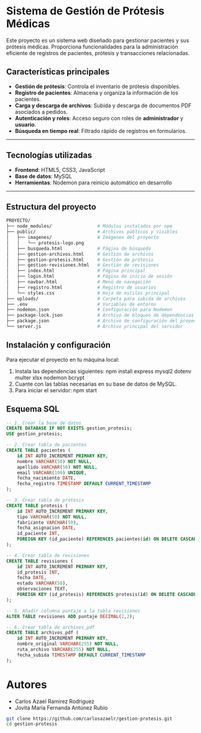 # Sistema de Gestión de Prótesis Médicas

Este proyecto es un sistema web diseñado para gestionar pacientes y sus prótesis médicas. Proporciona funcionalidades para la administración eficiente de registros de pacientes, prótesis y transacciones relacionadas.

## Características principales

- **Gestión de prótesis**: Controla el inventario de prótesis disponibles.
- **Registro de pacientes**: Almacena y organiza la información de los pacientes.
- **Carga y descarga de archivos**: Subida y descarga de documentos PDF asociados a pedidos.
- **Autenticación y roles**: Acceso seguro con roles de **administrador** y **usuario**.
- **Búsqueda en tiempo real**: Filtrado rápido de registros en formularios.

---

## Tecnologías utilizadas

- **Frontend**: HTML5, CSS3, JavaScript
- **Base de datos**: MySQL
- **Herramientas**: Nodemon para reinicio automático en desarrollo

---

## Estructura del proyecto
```bash
PROYECTO/
├── node_modules/                 # Módulos instalados por npm
├── public/                       # Archivos públicos y visibles
│   ├── imagenes/                 # Imágenes del proyecto
│   │   └── protesis-logo.png
│   ├── busqueda.html             # Página de búsqueda
│   ├── gestion-archivos.html     # Gestión de archivos
│   ├── gestion-protesis.html     # Gestión de prótesis
│   ├── gestion-revisiones.html   # Gestión de revisiones
│   ├── index.html                # Página principal
│   ├── login.html                # Página de inicio de sesión
│   ├── navbar.html               # Menú de navegación
│   ├── registro.html             # Registro de usuarios
│   └── styles.css                # Hoja de estilos principal
├── uploads/                      # Carpeta para subida de archivos
├── .env                          # Variables de entorno
├── nodemon.json                  # Configuración para Nodemon
├── package-lock.json             # Archivo de bloqueo de dependencias
├── package.json                  # Archivo de configuración del proyecto
└── server.js                     # Archivo principal del servidor
```
##  Instalación y configuración

Para ejecutar el proyecto en tu máquina local:
1. Instala las dependencias siguientes: npm install express mysql2 dotenv multer xlsx nodemon bcrypt
2. Cuante con las tablas necesarias en su base de datos de MySQL.
3. Para iniciar el servidor: npm start

## Esquema SQL
```sql
-- 1. Crear la base de datos
CREATE DATABASE IF NOT EXISTS gestion_protesis;
USE gestion_protesis;

-- 2. Crear tabla de pacientes
CREATE TABLE pacientes (
    id INT AUTO_INCREMENT PRIMARY KEY,
    nombre VARCHAR(50) NOT NULL,
    apellido VARCHAR(50) NOT NULL,
    email VARCHAR(100) UNIQUE,
    fecha_nacimiento DATE,
    fecha_registro TIMESTAMP DEFAULT CURRENT_TIMESTAMP
);

-- 3. Crear tabla de prótesis
CREATE TABLE protesis (
    id INT AUTO_INCREMENT PRIMARY KEY,
    tipo VARCHAR(50) NOT NULL,
    fabricante VARCHAR(50),
    fecha_asignacion DATE,
    id_paciente INT,
    FOREIGN KEY (id_paciente) REFERENCES pacientes(id) ON DELETE CASCADE
);

-- 4. Crear tabla de revisiones
CREATE TABLE revisiones (
    id INT AUTO_INCREMENT PRIMARY KEY,
    id_protesis INT,
    fecha DATE,
    estado VARCHAR(50),
    observaciones TEXT,
    FOREIGN KEY (id_protesis) REFERENCES protesis(id) ON DELETE CASCADE
);

-- 5. Añadir columna puntaje a la tabla revisiones
ALTER TABLE revisiones ADD puntaje DECIMAL(2,2);

-- 6. Crear tabla de archivos_pdf
CREATE TABLE archivos_pdf (
    id INT AUTO_INCREMENT PRIMARY KEY,
    nombre_original VARCHAR(255) NOT NULL,
    ruta_archivo VARCHAR(255) NOT NULL,
    fecha_subida TIMESTAMP DEFAULT CURRENT_TIMESTAMP
);
```
# Autores
- Carlos Azael Ramirez Rodriguez
- Jovita María Fernanda Antúnez Rubio

```bash
git clone https://github.com/carlosazaelr/gestion-protesis.git
cd gestion-protesis
```
